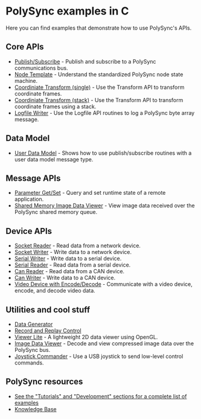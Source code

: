 # PolySync examples in C

Here you can find examples that demonstrate how to use PolySync's APIs.

## Core APIs

- [Publish/Subscribe](https://github.com/PolySync/PolySync-Core-C-Examples/tree/master/reader_writer) - Publish and subscribe to a PolySync communications bus.
- [Node Template](https://github.com/PolySync/C-Examples/tree/master/node_template) - Understand the standardized PolySync node state machine.
- [Coordiniate Transform (single)](https://github.com/PolySync/C-Examples/tree/master/single_transform) - Use the Transform API to transform coordinate frames.
- [Coordiniate Transform (stack)](https://github.com/PolySync/C-Examples/tree/master/transform_stack) - Use the Transform API to transform coordinate frames using a stack.
- [Logfile Writer](https://github.com/PolySync/PolySync-Core-C-Examples/tree/master/logfile_writer) - Use the Logfile API routines to log a PolySync byte array message.

## Data Model
 - [User Data Model](https://github.com/PolySync/PolySync-Core-C-Examples/tree/master/user_data_model) - Shows how to use publish/subscribe routines with a user data model message type.

## Message APIs
- [Parameter Get/Set](https://github.com/PolySync/PolySync-Core-C-Examples/tree/master/get_set) - Query and set runtime state of a remote application.
- [Shared Memory Image Data Viewer](https://github.com/PolySync/PolySync-Core-C-Examples/blob/master/sharedmem_image_data_viewer/src/sharedmem_image_data_viewer.c) - View image data received over the PolySync shared memory queue.
 
## Device APIs

- [Socket Reader](https://github.com/PolySync/PolySync-Core-C-Examples/tree/master/socket_reader) - Read data from a network device. 
- [Socket Writer](https://github.com/PolySync/PolySync-Core-C-Examples/tree/master/socket_writer) - Write data to a network device.
- [Serial Writer](https://github.com/PolySync/PolySync-Core-C-Examples/tree/master/serial_writer) - Write data to a serial device.
- [Serial Reader](https://github.com/PolySync/PolySync-Core-C-Examples/tree/master/serial_reader) - Read data from a serial device.
- [Can Reader](https://github.com/PolySync/PolySync-Core-C-Examples/tree/master/can_reader) - Read data from a CAN device.
- [Can Writer](https://github.com/PolySync/PolySync-Core-C-Examples/tree/master/can_writer) - Write data to a CAN device.
- [Video Device with Encode/Decode](https://github.com/PolySync/PolySync-Core-C-Examples/tree/master/video_encode_decode) - Communicate with a video device, encode, and decode video data.

## Utilities and cool stuff

- [Data Generator](https://github.com/PolySync/PolySync-Core-C-Examples/tree/master/data_generator) 
- [Record and Replay Control](https://github.com/PolySync/PolySync-Core-C-Examples/tree/master/rnr_control) 
- [Viewer Lite](https://github.com/PolySync/PolySync-Core-C-Examples/tree/master/viewer_lite) - A lightweight 2D data viewer using OpenGL.
- [Image Data Viewer](https://github.com/PolySync/PolySync-Core-C-Examples/tree/master/image_data_viewer) - Decode and view compressed image data over the PolySync bus.
- [Joystick Commander](https://github.com/PolySync/PolySync-Core-C-Examples/tree/master/joystick_commander) - Use a USB joystick to send low-level control commands.



## PolySync resources
- [See the "Tutorials" and "Development" sections for a complete list of examples](https://help.polysync.io/articles/)
- [Knowledge Base](https://help.polysync.io/)

